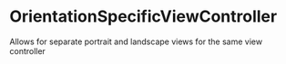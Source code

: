 OrientationSpecificViewController
=================================

Allows for separate portrait and landscape views for the same view controller
